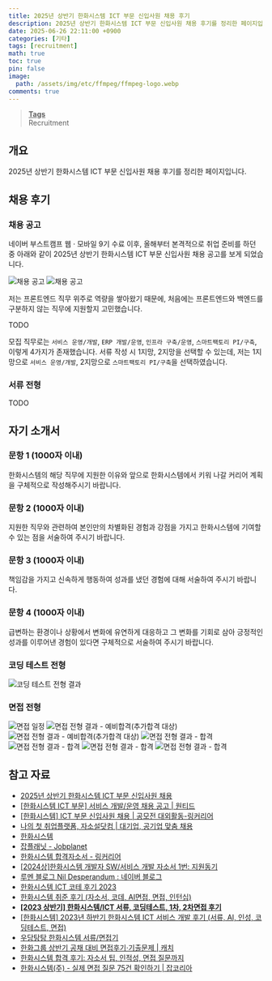 ```yaml
---
title: 2025년 상반기 한화시스템 ICT 부문 신입사원 채용 후기
description: 2025년 상반기 한화시스템 ICT 부문 신입사원 채용 후기를 정리한 페이지입니다.
date: 2025-06-26 22:11:00 +0900
categories: [기타]
tags: [recruitment]
math: true
toc: true
pin: false
image:
  path: /assets/img/etc/ffmpeg/ffmpeg-logo.webp
comments: true
---
```


<blockquote class="prompt-info"><p><strong><u>Tags</u></strong> <br>
Recruitment</p></blockquote>

## 개요

2025년 상반기 한화시스템 ICT 부문 신입사원 채용 후기를 정리한 페이지입니다.

## 채용 후기

### 채용 공고

네이버 부스트캠프 웹 · 모바일 9기 수료 이후, 올해부터 본격적으로 취업 준비를 하던 중 아래와 같이 2025년 상반기 한화시스템 ICT 부문 신입사원 채용 공고를 보게 되었습니다.

<img src="../assets/img/etc/hanwha-systems-ict-recruitment-review/pic1.jpg" alt="채용 공고" />

<img src="../assets/img/etc/hanwha-systems-ict-recruitment-review/pic2.webp" alt="채용 공고" />

저는 프론트엔드 직무 위주로 역량을 쌓아왔기 때문에, 처음에는 프론트엔드와 백엔드를 구분하지 않는 직무에 지원할지 고민했습니다.

TODO

모집 직무로는 `서비스 운영/개발`, `ERP 개발/운영`, `인프라 구축/운영`, `스마트팩토리 PI/구축`, 이렇게 4가지가 존재했습니다. 서류 작성 시 1지망, 2지망을 선택할 수 있는데, 저는 1지망으로 `서비스 운영/개발`, 2지망으로 `스마트팩토리 PI/구축`을 선택하였습니다.

### 서류 전형

TODO

## 자기 소개서

### 문항 1 (1000자 이내)

한화시스템의 해당 직무에 지원한 이유와 앞으로 한화시스템에서 키워 나갈 커리어 계획을 구체적으로 작성해주시기 바랍니다.

### 문항 2 (1000자 이내)

지원한 직무와 관련하여 본인만의 차별화된 경험과 강점을 가지고 한화시스템에 기여할 수 있는 점을 서술하여 주시기 바랍니다.

### 문항 3 (1000자 이내)

책임감을 가지고 신속하게 행동하여 성과를 냈던 경험에 대해 서술하여 주시기 바랍니다.

### 문항 4 (1000자 이내)

급변하는 환경이나 상황에서 변화에 유연하게 대응하고 그 변화를 기회로 삼아 긍정적인 성과를 이루어낸 경험이 있다면 구체적으로 서술하여 주시기 바랍니다.

### 코딩 테스트 전형

<img src="../assets/img/etc/hanwha-systems-ict-recruitment-review/pic4.jpg" alt="코딩 테스트 전형 결과" />

### 면접 전형

<img src="../assets/img/etc/hanwha-systems-ict-recruitment-review/pic5.jpg" alt="면접 일정" />

<img src="../assets/img/etc/hanwha-systems-ict-recruitment-review/pic6.jpg" alt="면접 전형 결과 - 예비합격(추가합격 대상)" />

<img src="../assets/img/etc/hanwha-systems-ict-recruitment-review/pic7.jpg" alt="면접 전형 결과 - 예비합격(추가합격 대상)" />

<img src="../assets/img/etc/hanwha-systems-ict-recruitment-review/pic8.jpg" alt="면접 전형 결과 - 합격" />

<img src="../assets/img/etc/hanwha-systems-ict-recruitment-review/pic9.jpg" alt="면접 전형 결과 - 합격" />

<img src="../assets/img/etc/hanwha-systems-ict-recruitment-review/pic10.jpg" alt="면접 전형 결과 - 합격" />

<img src="../assets/img/etc/hanwha-systems-ict-recruitment-review/pic11.jpg" alt="면접 전형 결과 - 합격" />

## 참고 자료

- <a href="https://hanwhasystems-ict-recruit.co.kr/" target="_blank">2025년 상반기 한화시스템 ICT 부문 신입사원 채용</a>
- <a href="https://www.wanted.co.kr/wd/272300" target="_blank">[한화시스템 ICT 부문] 서비스 개발/운영 채용 공고 | 원티드</a>
- <a href="https://linkareer.com/activity/228060" target="_blank">[한화시스템] ICT 부문 신입사원 채용 | 공모전 대외활동-링커리어</a>
- <a href="https://jasoseol.com/datalab/14089?ec=96993&e=386439" target="_blank">나의 첫 취업플랫폼, 자소설닷컴 | 대기업, 공기업 맞춤 채용</a>
- <a href="https://www.hanwhasystems.com/kr/index.do" target="_blank">한화시스템</a>
- <a href="https://www.jobplanet.co.kr/companies/336387/landing/%ED%95%9C%ED%99%94%EC%8B%9C%EC%8A%A4%ED%85%9C-ict%EB%B6%80%EB%AC%B8" target="_blank">잡플래닛 - Jobplanet</a>
- <a href="https://linkareer.com/cover-letter/search?id=33254&keyword=&organizationName=%ED%95%9C%ED%99%94%EC%8B%9C%EC%8A%A4%ED%85%9C&page=1&role=&sort=PASSED_AT&tab=all" target="_blank">한화시스템 합격자소서 - 링커리어</a>
- <a href="https://thegreatescape.tistory.com/entry/2024%EC%83%81%ED%95%9C%ED%99%94%EC%8B%9C%EC%8A%A4%ED%85%9C-%EA%B0%9C%EB%B0%9C%EC%9E%90-SW%EC%84%9C%EB%B9%84%EC%8A%A4-%EA%B0%9C%EB%B0%9C-%EC%9E%90%EC%86%8C%EC%84%9C-1%EB%B2%88-%EC%A7%80%EC%9B%90%EB%8F%99%EA%B8%B0" target="_blank">[2024상]한화시스템 개발자 SW/서비스 개발 자소서 1번: 지원동기</a>
- <a href="https://blog.naver.com/hellstudy/223811567448?trackingCode=rss" target="_blank">루멘 블로그 Nil Desperandum : 네이버 블로그</a>
- <a href="https://int-main.tistory.com/entry/%ED%95%9C%ED%99%94%EC%8B%9C%EC%8A%A4%ED%85%9C-ICT-%EC%BD%94%ED%85%8C-%ED%9B%84%EA%B8%B0-2023" target="_blank">한화시스템 ICT 코테 후기 2023</a>
- <a href="https://blog.naver.com/grace915/223380297408" target="_blank">한화시스템 취준 후기 (자소서, 코데, AI면접, 면접, 인턴십)</a>
- <a href="https://didu-story.tistory.com/448" target="_blank"><b>[2023 상반기] 한화시스템/ICT 서류, 코딩테스트, 1차, 2차면접 후기</b></a>
- <a href="https://0m1n.tistory.com/152" target="_blank">[한화시스템] 2023년 하반기 한화시스템 ICT 서비스 개발 후기 (서류, AI, 인성, 코딩테스트, 면접)</a>
- <a href="https://velog.io/@charming-l/%EC%9A%B0%EB%8B%B9%ED%83%95%ED%83%95-%ED%95%9C%ED%99%94%EC%8B%9C%EC%8A%A4%ED%85%9C-%EC%84%9C%EB%A5%98%EB%A9%B4%EC%A0%91-%EB%AA%A8%ED%97%98" target="_blank">우당탕탕 한화시스템 서류/면접기</a>
- <a href="https://www.catch.co.kr/News/RecruitNews/296857" target="_blank">한화그룹 상반기 공채 대비 면접후기·기출문제 | 캐치</a>
- <a href="https://jasoseol.com/blog/post/%ED%95%9C%ED%99%94%EC%8B%9C%EC%8A%A4%ED%85%9C-%ED%95%A9%EA%B2%A9-%ED%9B%84%EA%B8%B0-%EC%9E%90%EC%86%8C%EC%84%9C-%ED%8C%81-%EC%9D%B8%EC%A0%81%EC%84%B1-%EB%A9%B4%EC%A0%91-%EC%A7%88%EB%AC%B8%EA%B9%8C/" target="_blank">한화시스템 합격 후기: 자소서 팁, 인적성, 면접 질문까지</a>
- <a href="https://www.jobkorea.co.kr/starter/review/view?C_Idx=386&Half_Year_Type_Code=0&Ctgr_Code=5&FavorCo_Stat=0&G_ID=0&Page=1" target="_blank">한화시스템(주) - 실제 면접 질문 75건 확인하기 | 잡코리아</a>
